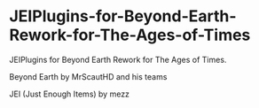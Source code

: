 # JEIPlugins-for-Beyond-Earth-Rework-for-The-Ages-of-Times
JEIPlugins for Beyond Earth Rework for The Ages of Times.

Beyond Earth by MrScautHD and his teams

JEI (Just Enough Items) by mezz
